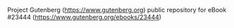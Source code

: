 Project Gutenberg (https://www.gutenberg.org) public repository for eBook #23444 (https://www.gutenberg.org/ebooks/23444)
